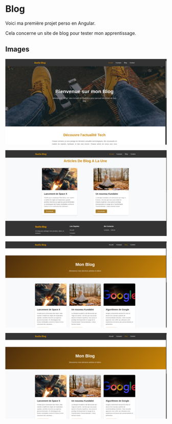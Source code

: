 # Blog

Voici ma première projet perso en Angular.

Cela concerne un site  de blog pour tester mon apprentissage.



## Images



![image 1](./src/assets/images/bg1.png)

![image 2](./src/assets/images/bg2.png)

![image 1](./src/assets/images/bg3.png)

![image 1](./src/assets/images/bg3.png)